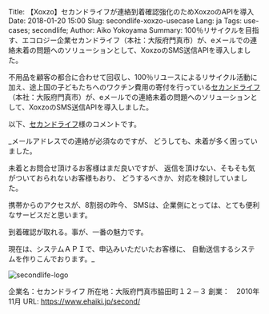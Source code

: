 Title: 【Xoxzo】セカンドライフが連絡到着確認強化のためXoxzoのAPIを導入
Date: 2018-01-20 15:00
Slug: secondlife-xoxzo-usecase
Lang: ja
Tags: use-cases; secondlife; 
Author: Aiko Yokoyama
Summary: 100％リサイクルを目指す、エコロジー企業セカンドライフ（本社：大阪府門真市）が、eメールでの連絡未着の問題へのソリューションとして、XoxzoのSMS送信APIを導入しました。

不用品を顧客の都合に合わせて回収し、100％リユースによるリサイクル活動に加え、途上国の子どもたちへのワクチン費用の寄付を行っている[セカンドライフ](https://www.ehaiki.jp/second/)（本社：大阪府門真市）が、eメールでの連絡未着の問題へのソリューションとして、XoxzoのSMS送信APIを導入しました。

以下、[セカンドライフ](https://www.ehaiki.jp/second/)様のコメントです。

_メールアドレスでの連絡が必須なのですが、
どうしても、未着が多く困っていました。

未着とお問合せ頂けるお客様はまだ良いですが、
返信を頂けない、そもそも気がついておられないお客様もおり、
どうするべきか、対応を検討していました。

携帯からのアクセスが、8割弱の昨今、
SMSは、企業側にとっては、とても便利なサービスだと思います。

到着確認が取れる。事が、一番の魅力です。

現在は、システムＡＰＩで、申込みいただいたお客様に、
自動送信するシステムを作りこんでおります。_

![secondlife-logo](/images/secondlife-logo.png)

企業名：セカンドライフ
所在地：大阪府門真市脇田町１２－３
創業：　2010年11月
URL: https://www.ehaiki.jp/second/
